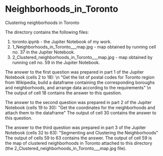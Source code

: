 # Neighborhoods_in_Toronto
Clustering neighborhoods in Toronto

The directory contains the following files:
1. toronto.ipynb - the Jupiter Notebook of my work.
2. 1_Neighborhoods_in_Toronto___map.jpg - map obtained by running cell no. 37 in the Jupiter Notebook.
3. 2_Clustered_neighborhoods_in_Toronto___map.jpg - map obtained by running cell no. 59 in the Jupiter Notebook.

The answer to the first question was prepared in part 1 of the Jupiter Notebook (cells 2 to 18): \n
"Get the list of postal codes for Toronto region from Wikipedia, build a dataframe containing the corresponding boroughs and neighborhoods, and arrange data according to the requirements" \n
The output of cell 18 contains the answer to this question.

The answer to the second question was prepared in part 2 of the Jupiter Notebook (cells 19 to 30):
"Get the coordinates for the neighborhoods and attach them to the dataframe"
The output of cell 30 contains the answer to this question.

The answer to the third question was prepared in part 3 of the Jupiter Notebook (cells 32 to 63):
"Segmenting and Clustering the Neighborhoods"
The output of cells 59 to 63 contains the answer. The output of cell 59 is the map of clustered neighborhoods in Toronto attached to this directory (the 2_Clustered_neighborhoods_in_Toronto___map.jpg file).
